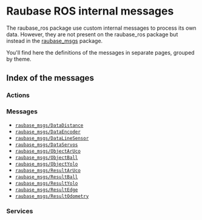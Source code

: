 # Raubase ROS internal messages

The raubase_ros package use custom internal messages to process its own data. However, they are not present on the raubase_ros package but instead in the [raubase_msgs](https://github.com/Baxterminator/raubase_msgs) package.

You'll find here the definitions of the messages in separate pages, grouped by theme.

## Index of the messages

### Actions

### Messages

- [`raubase_msgs/DataDistance`](../data)
- [`raubase_msgs/DataEncoder`](../data)
- [`raubase_msgs/DataLineSensor`](../data)
- [`raubase_msgs/DataServos`](../data)
- [`raubase_msgs/ObjectArUco`](../results)
- [`raubase_msgs/ObjectBall`](../results)
- [`raubase_msgs/ObjectYolo`](../results)
- [`raubase_msgs/ResultArUco`](../results)
- [`raubase_msgs/ResultBall`](../results)
- [`raubase_msgs/ResultYolo`](../results)
- [`raubase_msgs/ResultEdge`](../results)
- [`raubase_msgs/ResultOdometry`](../results)

### Services